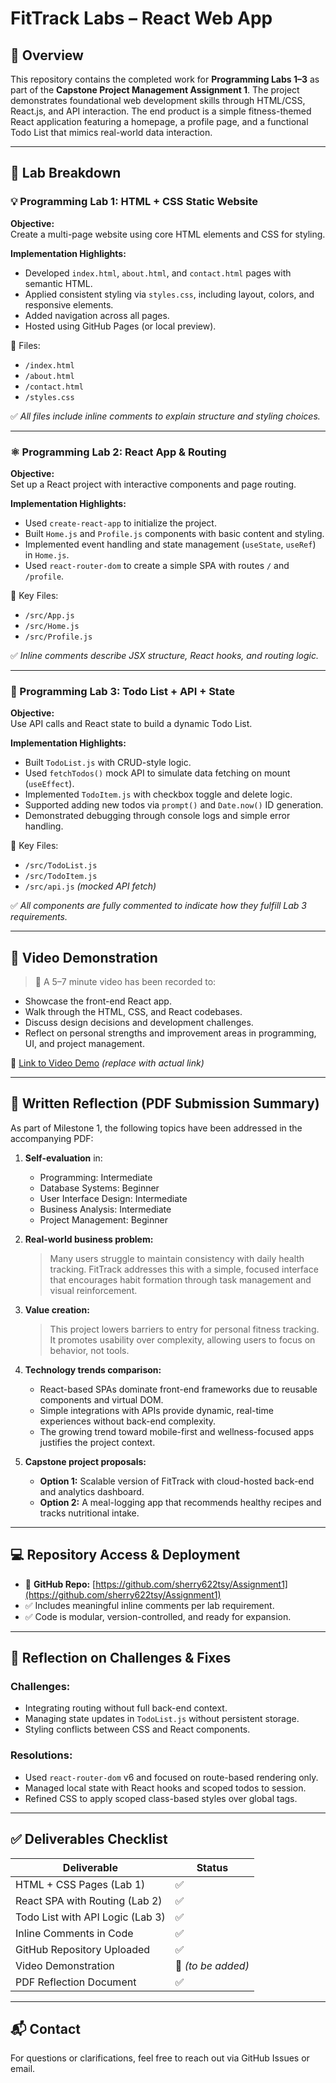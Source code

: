 # FitTrack Labs – React Web App

## 📌 Overview

This repository contains the completed work for **Programming Labs 1–3** as part of the **Capstone Project Management Assignment 1**. The project demonstrates foundational web development skills through HTML/CSS, React.js, and API interaction. The end product is a simple fitness-themed React application featuring a homepage, a profile page, and a functional Todo List that mimics real-world data interaction.

---

## 🧪 Lab Breakdown

### 💡 Programming Lab 1: HTML + CSS Static Website

**Objective:**  
Create a multi-page website using core HTML elements and CSS for styling.

**Implementation Highlights:**

- Developed `index.html`, `about.html`, and `contact.html` pages with semantic HTML.
- Applied consistent styling via `styles.css`, including layout, colors, and responsive elements.
- Added navigation across all pages.
- Hosted using GitHub Pages (or local preview).

📁 Files:
- `/index.html`  
- `/about.html`  
- `/contact.html`  
- `/styles.css`  

✅ *All files include inline comments to explain structure and styling choices.*

---

### ⚛️ Programming Lab 2: React App & Routing

**Objective:**  
Set up a React project with interactive components and page routing.

**Implementation Highlights:**

- Used `create-react-app` to initialize the project.
- Built `Home.js` and `Profile.js` components with basic content and styling.
- Implemented event handling and state management (`useState`, `useRef`) in `Home.js`.
- Used `react-router-dom` to create a simple SPA with routes `/` and `/profile`.

📁 Key Files:
- `/src/App.js`  
- `/src/Home.js`  
- `/src/Profile.js`  

✅ *Inline comments describe JSX structure, React hooks, and routing logic.*

---

### 🧩 Programming Lab 3: Todo List + API + State

**Objective:**  
Use API calls and React state to build a dynamic Todo List.

**Implementation Highlights:**

- Built `TodoList.js` with CRUD-style logic.
- Used `fetchTodos()` mock API to simulate data fetching on mount (`useEffect`).
- Implemented `TodoItem.js` with checkbox toggle and delete logic.
- Supported adding new todos via `prompt()` and `Date.now()` ID generation.
- Demonstrated debugging through console logs and simple error handling.

📁 Key Files:
- `/src/TodoList.js`  
- `/src/TodoItem.js`  
- `/src/api.js` *(mocked API fetch)*  

✅ *All components are fully commented to indicate how they fulfill Lab 3 requirements.*

---

## 🎥 Video Demonstration

> 📌 A 5–7 minute video has been recorded to:
- Showcase the front-end React app.
- Walk through the HTML, CSS, and React codebases.
- Discuss design decisions and development challenges.
- Reflect on personal strengths and improvement areas in programming, UI, and project management.

🎥 [Link to Video Demo](#) *(replace with actual link)*

---

## 📄 Written Reflection (PDF Submission Summary)

As part of Milestone 1, the following topics have been addressed in the accompanying PDF:

1. **Self-evaluation** in:
   - Programming: Intermediate
   - Database Systems: Beginner
   - User Interface Design: Intermediate
   - Business Analysis: Intermediate
   - Project Management: Beginner

2. **Real-world business problem:**
   > Many users struggle to maintain consistency with daily health tracking. FitTrack addresses this with a simple, focused interface that encourages habit formation through task management and visual reinforcement.

3. **Value creation:**
   > This project lowers barriers to entry for personal fitness tracking. It promotes usability over complexity, allowing users to focus on behavior, not tools.

4. **Technology trends comparison:**
   - React-based SPAs dominate front-end frameworks due to reusable components and virtual DOM.
   - Simple integrations with APIs provide dynamic, real-time experiences without back-end complexity.
   - The growing trend toward mobile-first and wellness-focused apps justifies the project context.

5. **Capstone project proposals:**
   - **Option 1:** Scalable version of FitTrack with cloud-hosted back-end and analytics dashboard.
   - **Option 2:** A meal-logging app that recommends healthy recipes and tracks nutritional intake.

---

## 💻 Repository Access & Deployment

- 🔗 **GitHub Repo:** [https://github.com/sherry622tsy/Assignment1](https://github.com/sherry622tsy/Assignment1)
- ✅ Includes meaningful inline comments per lab requirement.
- ✅ Code is modular, version-controlled, and ready for expansion.

---

## 🧠 Reflection on Challenges & Fixes

### Challenges:
- Integrating routing without full back-end context.
- Managing state updates in `TodoList.js` without persistent storage.
- Styling conflicts between CSS and React components.

### Resolutions:
- Used `react-router-dom` v6 and focused on route-based rendering only.
- Managed local state with React hooks and scoped todos to session.
- Refined CSS to apply scoped class-based styles over global tags.

---

## ✅ Deliverables Checklist

| Deliverable                       | Status |
|----------------------------------|--------|
| HTML + CSS Pages (Lab 1)         | ✅     |
| React SPA with Routing (Lab 2)   | ✅     |
| Todo List with API Logic (Lab 3) | ✅     |
| Inline Comments in Code          | ✅     |
| GitHub Repository Uploaded       | ✅     |
| Video Demonstration              | 🔄 *(to be added)* |
| PDF Reflection Document          | ✅     |

---

## 📬 Contact

For questions or clarifications, feel free to reach out via GitHub Issues or email.

